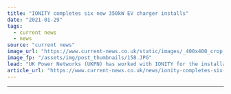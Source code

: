 ```yaml
---
title: "IONITY completes six new 350kW EV charger installs"
date: "2021-01-29"
tags: 
  - current news
  - news
source: "current news"
image_url: "https://www.current-news.co.uk/static/images/_400x400_crop_center-center/New-EV-charging-points-at-Cobham-Motorway-Services-image-IONITY.JPG"
image_fp: "/assets/img/post_thumbnails/158.JPG"
lead: "​UK Power Networks (UKPN) has worked with IONITY for the installation of six high-power chargers at Extra Motorway Services’ area on the M25."
article_url: "https://www.current-news.co.uk/news/ionity-completes-six-new-350kw-ev-charger-installs?utm_source=rss-feeds&utm_medium=rss&utm_campaign=rss"
---
```


---
